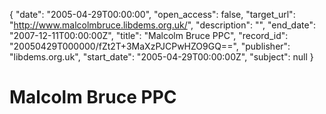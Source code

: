 {
  "date": "2005-04-29T00:00:00", 
  "open_access": false, 
  "target_url": "http://www.malcolmbruce.libdems.org.uk/", 
  "description": "", 
  "end_date": "2007-12-11T00:00:00Z", 
  "title": "Malcolm Bruce PPC", 
  "record_id": "20050429T000000/fZt2T+3MaXzPJCPwHZO9GQ==", 
  "publisher": "libdems.org.uk", 
  "start_date": "2005-04-29T00:00:00Z", 
  "subject": null
}

# Malcolm Bruce PPC

